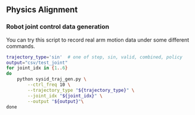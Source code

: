 
## Physics Alignment

### Robot joint control data generation

You can try this script to record real arm motion data under some different commands.

```bash
trajectory_type='sin'  # one of step, sin, valid, combined, policy
output="csv/test_joint"
for joint_idx in {1..6}
do
    python sysid_traj_gen.py \
        --ctrl_freq 10 \
        --trajectory_type "${trajectory_type}" \
        --joint_idx "${joint_idx}" \
        --output "${output}"\
done
```